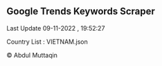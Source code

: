 

## Google Trends Keywords Scraper 
 
Last Update 09-11-2022 , 19:52:27

Country List :
VIETNAM.json



© Abdul Muttaqin 
